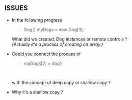 ISSUES
------
*	In the following progress
	>Dog[] myDogs = new Dog[3];
	
	What did we created, Dog instances or remote controls ? 
	</br>
	<i>(Actually it's a process of creating an array.)</i>

*	Could you connect the process of
	>myDogs[2] = dog1;
	</br>
	
	with the concept of deep copy or shallow copy ?
*	Why it's a shallow copy ?
